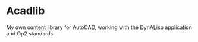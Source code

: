 # Acadlib
My own content library for AutoCAD, working with the DynALisp application and Op2 standards
